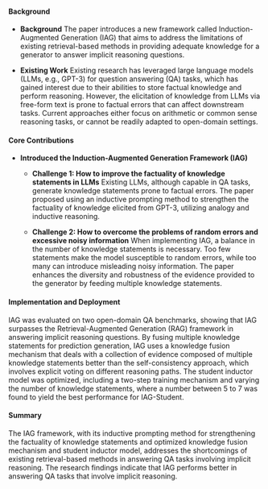 #### Background
- **Background**
The paper introduces a new framework called Induction-Augmented Generation (IAG) that aims to address the limitations of existing retrieval-based methods in providing adequate knowledge for a generator to answer implicit reasoning questions.

- **Existing Work**
Existing research has leveraged large language models (LLMs, e.g., GPT-3) for question answering (QA) tasks, which has gained interest due to their abilities to store factual knowledge and perform reasoning. However, the elicitation of knowledge from LLMs via free-form text is prone to factual errors that can affect downstream tasks. Current approaches either focus on arithmetic or common sense reasoning tasks, or cannot be readily adapted to open-domain settings.

#### Core Contributions
- **Introduced the Induction-Augmented Generation Framework (IAG)**
  - **Challenge 1: How to improve the factuality of knowledge statements in LLMs**
      Existing LLMs, although capable in QA tasks, generate knowledge statements prone to factual errors. The paper proposed using an inductive prompting method to strengthen the factuality of knowledge elicited from GPT-3, utilizing analogy and inductive reasoning.

  - **Challenge 2: How to overcome the problems of random errors and excessive noisy information**
      When implementing IAG, a balance in the number of knowledge statements is necessary. Too few statements make the model susceptible to random errors, while too many can introduce misleading noisy information. The paper enhances the diversity and robustness of the evidence provided to the generator by feeding multiple knowledge statements.

#### Implementation and Deployment
IAG was evaluated on two open-domain QA benchmarks, showing that IAG surpasses the Retrieval-Augmented Generation (RAG) framework in answering implicit reasoning questions. By fusing multiple knowledge statements for prediction generation, IAG uses a knowledge fusion mechanism that deals with a collection of evidence composed of multiple knowledge statements better than the self-consistency approach, which involves explicit voting on different reasoning paths. The student inductor model was optimized, including a two-step training mechanism and varying the number of knowledge statements, where a number between 5 to 7 was found to yield the best performance for IAG-Student.

#### Summary
The IAG framework, with its inductive prompting method for strengthening the factuality of knowledge statements and optimized knowledge fusion mechanism and student inductor model, addresses the shortcomings of existing retrieval-based methods in answering QA tasks involving implicit reasoning. The research findings indicate that IAG performs better in answering QA tasks that involve implicit reasoning.